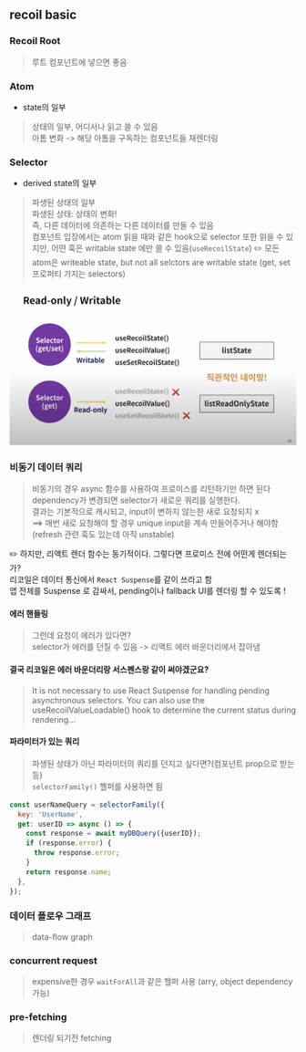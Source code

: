 ## recoil basic  

### Recoil Root
> 루트 컴포넌트에 넣으면 좋음

### Atom
- state의 일부

> 상태의 일부, 어디서나 읽고 쓸 수 있음\
> 아톰 변화 -> 해당 아톰을 구독하는 컴포넌트들 재렌더링 

### Selector
- derived state의 일부

> 파생된 상태의 일부\
> 파생된 상태: 상태의 변화!\
> 즉, 다른 데이터에 의존하는 다른 데이터를 만들 수 있음\
> 컴포넌트 입장에서는 atom 읽을 때와 같은 hook으로 selector 또한 읽을 수 있지만, 어떤 훅은 writable state 에만 쓸 수 있음(`useRecoilState`) 
✏️ 모든 atom은 writeable state, but not all selctors are writable state (get, set 프로퍼티 가지는 selectors)

<img src="../image/read_write.png" width="600">

### 비동기 데이터 쿼리 
> 비동기의 경우 async 함수를 사용하여 프로미스를 리턴하기만 하면 된다\
dependency가 변경되면 selector가 새로운 쿼리를 실행한다.\
결과는 기본적으로 캐시되고, input이 변하지 않는한 새로 요청되지 x\
==> 매번 새로 요청해야 할 경우 unique input을 계속 만들어주거나 해야함\
(refresh 관련 훅도 있는데 아직 unstable)

✏️ 하지만, 리액트 렌더 함수는 동기적이다. 그렇다면 프로미스 전에 어떤게 렌더되는 가?\
리코일은 데이터 통신에서 `React Suspense`를 같이 쓰라고 함\
앱 전체를 Suspense 로 감싸서, pending이나 fallback UI를 렌더링 할 수 있도록 !

#### 에러 핸들링 
> 그런데 요청이 에러가 있다면?\
> selector가 에러를 던질 수 있음 -> 리액트 에러 바운더리에서 잡아냄

#### 결국 리코일은 에러 바운더리랑 서스펜스랑 같이 써야겠군요?
> It is not necessary to use React Suspense for handling pending asynchronous selectors. You can also use the useRecoilValueLoadable() hook to determine the current status during rendering... 

#### 파라미터가 있는 쿼리
> 파생된 상태가 아닌 파라미터의 쿼리를 던지고 싶다면?(컴포넌트 prop으로 받는 등)\
> `selectorFamily()` 헬퍼를 사용하면 됨

```js
const userNameQuery = selectorFamily({
  key: 'UserName',
  get: userID => async () => {
    const response = await myDBQuery({userID});
    if (response.error) {
      throw response.error;
    }
    return response.name;
  },
});

```

### 데이터 플로우 그래프
> data-flow graph

### concurrent request 
> expensive한 경우 `waitForAll`과 같은 헬퍼 사용 (arry, object dependency 가능)

### pre-fetching
> 렌더링 되기전 fetching
